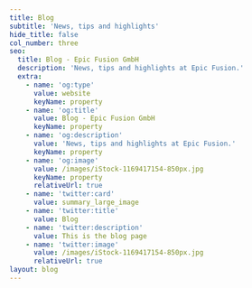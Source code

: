 ```yaml
---
title: Blog
subtitle: 'News, tips and highlights'
hide_title: false
col_number: three
seo:
  title: Blog - Epic Fusion GmbH
  description: 'News, tips and highlights at Epic Fusion.'
  extra:
    - name: 'og:type'
      value: website
      keyName: property
    - name: 'og:title'
      value: Blog - Epic Fusion GmbH
      keyName: property
    - name: 'og:description'
      value: 'News, tips and highlights at Epic Fusion.'
      keyName: property
    - name: 'og:image'
      value: /images/iStock-1169417154-850px.jpg
      keyName: property
      relativeUrl: true
    - name: 'twitter:card'
      value: summary_large_image
    - name: 'twitter:title'
      value: Blog
    - name: 'twitter:description'
      value: This is the blog page
    - name: 'twitter:image'
      value: /images/iStock-1169417154-850px.jpg
      relativeUrl: true
layout: blog
---
```

